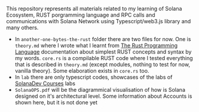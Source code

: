 This repository represents all materials related to my learning of Solana Ecosystem, RUST porgramming language and RPC calls and communications with Solana Network using Typescript/web3.js library and many others.

-  In `another-one-bytes-the-rust` folder there are two files for now. One is `theory.md` where I wrote what I learnt from [The Rust Programming Language](https://doc.rust-lang.org/book/) documentation about simplest RUST concepts and syntax by my words.
`core.rs` is a compilable RUST code where I tested everything that is described in `theory.md` (except modules, nothing to test for now, vanilla theory).
    Some elaboration exists in `core.rs` too.
- In `lab` there are only typescript codes, showcases of the labs of [SolanaDev Courses](https://solana.com/developers/courses) labs
- `SolanaOPS.pdf` will be the diagrammical visualisation of how is Solana designed on it's architectural level. Some information about Accounts is shown here, but it is not done yet
